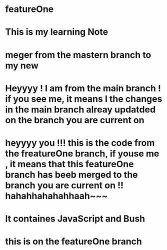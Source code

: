 # featureOne
# This is my learning Note
#  meger from the mastern branch to my new
#  Heyyyy ! I am from the main branch ! if you see me, it means I the changes in the main branch alreay updatded on the branch you are current on


# heyyyy you !!! this is the code from the freatureOne branch, if youse me , it means that this featureOne branch has beeb merged to the branch you are current on !! hahahhahahahhaah~~~
# It containes JavaScript and Bush

# this is on the featureOne branch